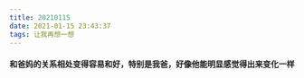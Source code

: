 ```yaml
---
title: 20210115
date: 2021-01-15 23:43:37
tags: 让我再想一想
---
```

#### 和爸妈的关系相处变得容易和好，特别是我爸，好像他能明显感觉得出来变化一样